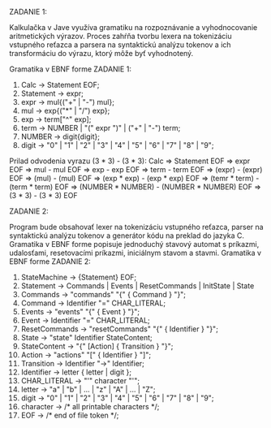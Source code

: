 ZADANIE 1:

Kalkulačka v Jave využíva gramatiku na rozpoznávanie a vyhodnocovanie aritmetických výrazov. Proces zahŕňa tvorbu lexera na tokenizáciu vstupného reťazca a parsera na syntaktickú analýzu tokenov a ich transformáciu do výrazu, ktorý môže byť vyhodnotený.

Gramatika v EBNF forme ZADANIE 1:

1. Calc -> Statement EOF;
2. Statement -> expr;
3. expr -> mul{("+" | "-") mul};
4. mul -> exp{("*" | "/") exp};
5. exp -> term["^" exp];
6. term -> NUMBER | "(" expr ")" | ("+" | "-") term;
7. NUMBER -> digit{digit};
8. digit -> "0" | "1" | "2" | "3" | "4" | "5" | "6" | "7" | "8" | "9";

Prilad odvodenia vyrazu (3 * 3) - (3 * 3):
    Calc => Statement EOF => expr EOF => mul - mul EOF => exp - exp EOF => term - term EOF => (expr) - (expr) EOF => (mul) - (mul) EOF => (exp * exp) - (exp * exp) EOF => (temr * term) - (term * term) EOF => (NUMBER * NUMBER) - (NUMBER * NUMBER) EOF => (3 * 3) - (3 * 3) EOF


ZADANIE 2:

Program bude obsahovať lexer na tokenizáciu vstupného reťazca, parser na syntaktickú analýzu tokenov a generátor kódu na preklad do jazyka C. Gramatika v EBNF forme popisuje jednoduchý stavový automat s príkazmi, udalosťami, resetovacími príkazmi, iniciálnym stavom a stavmi.
Gramatika v EBNF forme ZADANIE 2:

1. StateMachine -> {Statement} EOF;
2. Statement -> Commands | Events | ResetCommands | InitState | State
3. Commands -> "commands" "{" { Command } "}";
4. Command -> Identifier "=" CHAR_LITERAL;
5. Events -> "events" "{" { Event } "}";
6. Event -> Identifier "=" CHAR_LITERAL;
7. ResetCommands -> "resetCommands" "{" { Identifier } "}";
8. State -> "state" Identifier StateContent;
9. StateContent -> "{" [Action] { Transition } "}";
10. Action -> "actions" "[" { Identifier } "]";
11. Transition -> Identifier "->" Identifier;
12. Identifier -> letter { letter | digit };
13. CHAR_LITERAL -> "'" character "'";
14. letter -> "a" | "b" | ... | "z" | "A" | ... | "Z";
16. digit -> "0" | "1" | "2" | "3" | "4" | "5" | "6" | "7" | "8" | "9";
17. character -> /* all printable characters */;
18. EOF -> /* end of file token */;
